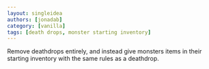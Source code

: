 ```yaml
---
layout: singleidea
authors: [jonadab]
category: [vanilla]
tags: [death drops, monster starting inventory]
---
```

Remove deathdrops entirely, and instead give monsters items in their starting inventory with the same rules as a deathdrop.
